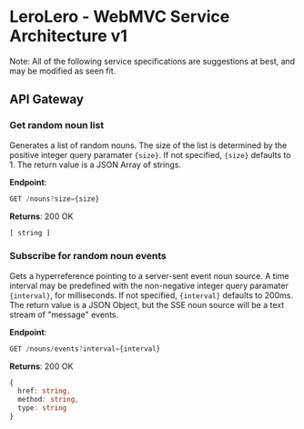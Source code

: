 # LeroLero - WebMVC Service Architecture v1

Note: All of the following service specifications are suggestions at best, and may be modified as seen fit.

## API Gateway

### Get random noun list

Generates a list of random nouns.
The size of the list is determined by the positive integer query paramater `{size}`.
If not specified, `{size}` defaults to 1.
The return value is a JSON Array of strings.

**Endpoint**:

```ts
GET /nouns?size={size}
```

**Returns**:
200 OK

```ts
[ string ]
```

### Subscribe for random noun events

Gets a hyperreference pointing to a server-sent event noun source.
A time interval may be predefined with the non-negative integer query paramater `{interval}`, for milliseconds.
If not specified, `{interval}` defaults to 200ms.
The return value is a JSON Object, but the SSE noun source will be a text stream of "message" events.

**Endpoint**:

```ts
GET /nouns/events?interval={interval}
```

**Returns**:
200 OK

```ts
{
  href: string,
  method: string,
  type: string
}
```
